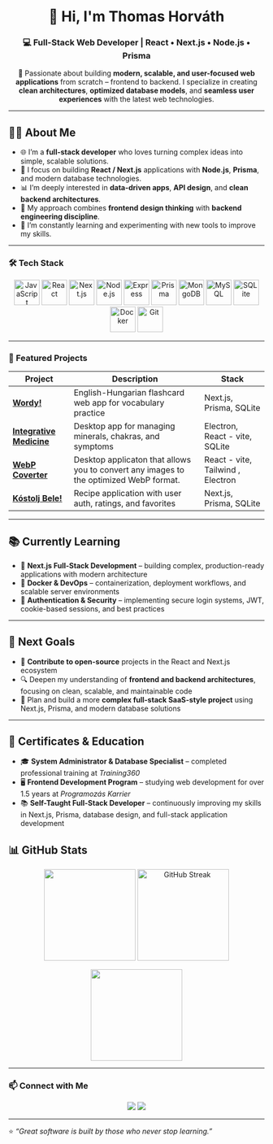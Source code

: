 <h1 align="center">👋 Hi, I'm Thomas Horváth</h1>
<h3 align="center">💻 Full-Stack Web Developer | React • Next.js • Node.js • Prisma</h3>

<p align="center">
  🚀 Passionate about building <strong>modern, scalable, and user-focused web applications</strong> from scratch – frontend to backend.  
  I specialize in creating <strong>clean architectures</strong>, <strong>optimized database models</strong>, and <strong>seamless user experiences</strong> with the latest web technologies.
</p>


---

## 🧑‍💻 About Me

- 🌐 I’m a **full-stack developer** who loves turning complex ideas into simple, scalable solutions.  
- 🔭 I focus on building **React / Next.js** applications with **Node.js**, **Prisma**, and modern database technologies.  
- 📊 I’m deeply interested in **data-driven apps**, **API design**, and **clean backend architectures**.  
- 🧰 My approach combines **frontend design thinking** with **backend engineering discipline**.  
- 🧠 I’m constantly learning and experimenting with new tools to improve my skills.

---

### 🛠️ Tech Stack

<p align="center">
  <img src="https://cdn.jsdelivr.net/gh/devicons/devicon/icons/javascript/javascript-original.svg" width="50" height="50" alt="JavaScript" />
  <img src="https://cdn.jsdelivr.net/gh/devicons/devicon/icons/react/react-original.svg" width="50" height="50" alt="React" />
  <img src="https://cdn.jsdelivr.net/gh/devicons/devicon/icons/nextjs/nextjs-original.svg" width="50" height="50" alt="Next.js" />
  <img src="https://cdn.jsdelivr.net/gh/devicons/devicon/icons/nodejs/nodejs-original.svg" width="50" height="50" alt="Node.js" />
  <img src="https://cdn.jsdelivr.net/gh/devicons/devicon/icons/express/express-original.svg" width="50" height="50" alt="Express" />
  <img src="https://cdn.jsdelivr.net/gh/devicons/devicon/icons/prisma/prisma-original.svg" width="50" height="50" alt="Prisma" />
  <img src="https://cdn.jsdelivr.net/gh/devicons/devicon/icons/mongodb/mongodb-original.svg" width="50" height="50" alt="MongoDB" />
  <img src="https://cdn.jsdelivr.net/gh/devicons/devicon/icons/mysql/mysql-original.svg" width="50" height="50" alt="MySQL" />
  <img src="https://cdn.jsdelivr.net/gh/devicons/devicon/icons/sqlite/sqlite-original.svg" width="50" height="50" alt="SQLite" />
  <img src="https://cdn.jsdelivr.net/gh/devicons/devicon/icons/docker/docker-original.svg" width="50" height="50" alt="Docker" />
  <img src="https://cdn.jsdelivr.net/gh/devicons/devicon/icons/git/git-original.svg" width="50" height="50" alt="Git" />
</p>

---

### 📂 Featured Projects

| Project | Description | Stack |
|--------|-------------|-------|
| [**Wordy!**](https://wordy.thomasapi.eu) | English-Hungarian flashcard web app for vocabulary practice | Next.js, Prisma, SQLite |
| [**Integrative Medicine**](#) | Desktop app for managing minerals, chakras, and symptoms | Electron, React - vite, SQLite |
| [**WebP Coverter**](#) | Desktop applicaton that allows you to convert any images to the optimized WebP format. | React - vite, Tailwind , Electron |
| [**Kóstolj Bele!**](https://kostoljbele.thomasapi.eu) | Recipe application with user auth, ratings, and favorites | Next.js, Prisma, SQLite |

---

## 📚 Currently Learning

- 🐳 **Next.js Full-Stack Development** – building complex, production-ready applications with modern architecture  
- 🐳 **Docker & DevOps** – containerization, deployment workflows, and scalable server environments  
- 🔐 **Authentication & Security** – implementing secure login systems, JWT, cookie-based sessions, and best practices

---

## 🎯 Next Goals

- 🧪 **Contribute to open-source** projects in the React and Next.js ecosystem  
- 🔍 Deepen my understanding of **frontend and backend architectures**, focusing on clean, scalable, and maintainable code  
- 🚀 Plan and build a more **complex full-stack SaaS-style project** using Next.js, Prisma, and modern database solutions

---

## 📜 Certificates & Education

- 🎓 **System Administrator & Database Specialist** – completed professional training at *Training360*  
- 🖥️ **Frontend Development Program** – studying web development for over 1.5 years at *Programozás Karrier*  
- 📚 **Self-Taught Full-Stack Developer** – continuously improving my skills in Next.js, Prisma, database design, and full-stack application development


## 📊 GitHub Stats

<p align="center">
  <img src="https://github-readme-stats.vercel.app/api?username=Thomas-Horvath&show_icons=true&theme=tokyonight&count_private=true&hide_border=true" height="180px"/>
  <img src="https://streak-stats.demolab.com?user=Thomas-Horvath&theme=tokyonight&hide_border=true"  height="180px" alt="GitHub Streak" />
</p>

<p align="center">
  <img src="https://github-readme-stats.vercel.app/api/top-langs/?username=Thomas-Horvath&layout=compact&theme=tokyonight&hide_border=true" height="180px"/>
</p>

---

### 📫 Connect with Me

<p align="center">
  <a href="https://www.linkedin.com/in/thomashorvathweb/" target="_blank"><img src="https://img.shields.io/badge/-LinkedIn-0A66C2?style=for-the-badge&logo=linkedin&logoColor=white"/></a>
  <a href="https://thomashorvath.hu" target="_blank"><img src="https://img.shields.io/badge/-Portfolio-000000?style=for-the-badge&logo=vercel&logoColor=white"/></a>
</p>

---

⭐️ *“Great software is built by those who never stop learning.”*
